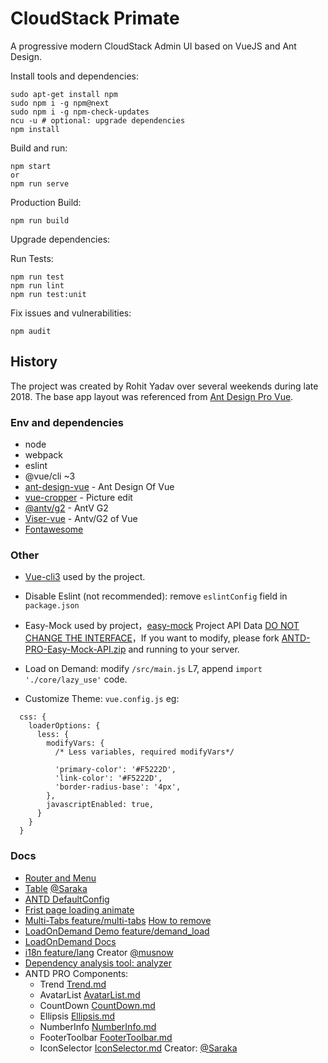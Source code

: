 # CloudStack Primate

A progressive modern CloudStack Admin UI based on VueJS and Ant Design.

Install tools and dependencies:

    sudo apt-get install npm
    sudo npm i -g npm@next
    sudo npm i -g npm-check-updates
    ncu -u # optional: upgrade dependencies
    npm install

Build and run:

    npm start
    or
    npm run serve

Production Build:

    npm run build

Upgrade dependencies:


Run Tests:

    npm run test
    npm run lint
    npm run test:unit

Fix issues and vulnerabilities:

    npm audit

## History

The project was created by Rohit Yadav over several weekends during late 2018.
The base app layout was referenced from [Ant Design Pro
Vue](https://github.com/sendya/ant-design-pro-vue).

### Env and dependencies

- node
- webpack
- eslint
- @vue/cli ~3
- [ant-design-vue](https://github.com/vueComponent/ant-design-vue) - Ant Design Of Vue
- [vue-cropper](https://github.com/xyxiao001/vue-cropper) - Picture edit
- [@antv/g2](https://antv.alipay.com/zh-cn/index.html) - AntV G2
- [Viser-vue](https://viserjs.github.io/docs.html#/viser/guide/installation)  - Antv/G2 of Vue
- [Fontawesome](https://github.com/FortAwesome/vue-fontawesome)

### Other

- [Vue-cli3](https://cli.vuejs.org/guide/) used by the project.
- Disable Eslint (not recommended): remove `eslintConfig`  field in `package.json`

- Easy-Mock used by project，[easy-mock](https://www.easy-mock.com/)  Project API Data [DO NOT CHANGE THE INTERFACE](https://www.easy-mock.com/project/5b7bce071f130e5b7fe8cd7d)，If you want to modify, please fork [ANTD-PRO-Easy-Mock-API.zip](https://github.com/sendya/ant-design-pro-vue/files/2682711/ANTD-PRO-Easy-Mock-API.zip) and running to your server.

- Load on Demand: modify `/src/main.js` L7,  append `import './core/lazy_use'` code.

- Customize Theme:  `vue.config.js`
eg:
```ecmascript 6
  css: {
    loaderOptions: {
      less: {
        modifyVars: {
          /* Less variables, required modifyVars*/

          'primary-color': '#F5222D',
          'link-color': '#F5222D',
          'border-radius-base': '4px',
        },
        javascriptEnabled: true,
      }
    }
  }
```

### Docs

- [Router and Menu](https://github.com/sendya/ant-design-pro-vue/blob/master/src/router/README.md)
- [Table](https://github.com/sendya/ant-design-pro-vue/blob/master/src/components/table/README.md) [@Saraka](https://github.com/saraka-tsukai)
- [ANTD DefaultConfig](https://github.com/sendya/ant-design-pro-vue/blob/master/src/defaultSettings.js)
- [Frist page loading animate](https://github.com/sendya/ant-design-pro-vue/blob/master/docs/add-page-loading-animate.md)
- [Multi-Tabs feature/multi-tabs](https://github.com/sendya/ant-design-pro-vue/tree/feature/multi-tabs) [How to remove](https://github.com/sendya/ant-design-pro-vue/blob/master/docs/multi-tabs.md)
- [LoadOnDemand Demo feature/demand_load](https://github.com/sendya/ant-design-pro-vue/tree/feature/demand_load)
- [LoadOnDemand Docs](https://github.com/sendya/ant-design-pro-vue/blob/master/docs/load-on-demand.md)
- [i18n feature/lang](https://github.com/sendya/ant-design-pro-vue/tree/feature/lang)  Creator [@musnow](https://github.com/musnow)
- [Dependency analysis tool: analyzer](https://github.com/sendya/ant-design-pro-vue/blob/master/docs/webpack-bundle-analyzer.md)
- ANTD PRO Components:
  - Trend [Trend.md](https://github.com/sendya/ant-design-pro-vue/blob/master/src/components/Trend/index.md)
  - AvatarList [AvatarList.md](https://github.com/sendya/ant-design-pro-vue/blob/master/src/components/AvatarList/index.md)
  - CountDown [CountDown.md](https://github.com/sendya/ant-design-pro-vue/blob/master/src/components/CountDown/index.md)
  - Ellipsis [Ellipsis.md](https://github.com/sendya/ant-design-pro-vue/blob/master/src/components/Ellipsis/index.md)
  - NumberInfo [NumberInfo.md](https://github.com/sendya/ant-design-pro-vue/blob/master/src/components/NumberInfo/index.md)
  - FooterToolbar [FooterToolbar.md](https://github.com/sendya/ant-design-pro-vue/blob/master/src/components/FooterToolbar/index.md)
  - IconSelector [IconSelector.md](https://github.com/sendya/ant-design-pro-vue/blob/master/src/components/IconSelector/README.md) Creator: [@Saraka](https://github.com/saraka-tsukai)
